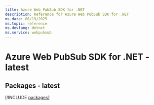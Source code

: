 ```yaml
---
title: Azure Web PubSub SDK for .NET
description: Reference for Azure Web PubSub SDK for .NET
ms.date: 06/19/2025
ms.topic: reference
ms.devlang: dotnet
ms.service: webpubsub
---
```

# Azure Web PubSub SDK for .NET - latest
## Packages - latest
[!INCLUDE [packages](web-pubsub-index.md)]